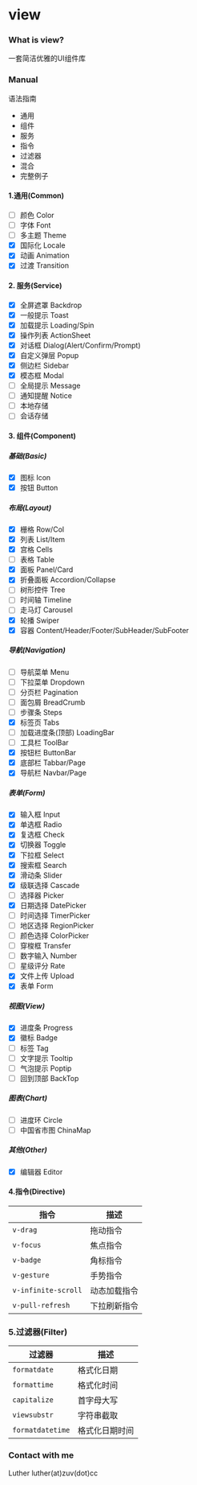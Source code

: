 # view


### What is view?

一套简洁优雅的UI组件库

### Manual

语法指南

- 通用
- 组件
- 服务
- 指令
- 过滤器
- 混合
- 完整例子

#### 1.通用(Common)

- [ ] 颜色 Color
- [ ] 字体 Font
- [ ] 多主题 Theme
- [x] 国际化 Locale
- [x] 动画 Animation
- [x] 过渡 Transition

#### 2. 服务(Service)

- [x] 全屏遮罩 Backdrop
- [x] 一般提示 Toast
- [x] 加载提示 Loading/Spin
- [x] 操作列表 ActionSheet
- [x] 对话框 Dialog(Alert/Confirm/Prompt)
- [x] 自定义弹层 Popup
- [x] 侧边栏 Sidebar
- [x] 模态框 Modal
- [ ] 全局提示 Message
- [ ] 通知提醒 Notice
- [ ] 本地存储
- [ ] 会话存储

#### 3. 组件(Component)

##### 基础(Basic)
- [x] 图标 Icon
- [x] 按钮 Button

##### 布局(Layout)
- [x] 栅格 Row/Col
- [x] 列表 List/Item
- [x] 宫格 Cells
- [ ] 表格 Table
- [x] 面板 Panel/Card
- [x] 折叠面板 Accordion/Collapse
- [ ] 树形控件 Tree
- [ ] 时间轴 Timeline
- [ ] 走马灯 Carousel
- [x] 轮播 Swiper
- [x] 容器 Content/Header/Footer/SubHeader/SubFooter

##### 导航(Navigation)
- [ ] 导航菜单 Menu
- [ ] 下拉菜单 Dropdown
- [ ] 分页栏 Pagination
- [ ] 面包屑 BreadCrumb
- [ ] 步骤条 Steps
- [x] 标签页 Tabs
- [ ] 加载进度条(顶部) LoadingBar
- [ ] 工具栏 ToolBar
- [x] 按钮栏 ButtonBar
- [x] 底部栏 Tabbar/Page
- [x] 导航栏 Navbar/Page

##### 表单(Form)
- [x] 输入框 Input
- [x] 单选框 Radio
- [x] 复选框 Check
- [x] 切换器 Toggle
- [x] 下拉框 Select
- [x] 搜索框 Search
- [x] 滑动条 Slider
- [x] 级联选择 Cascade
- [ ] 选择器 Picker
- [x] 日期选择 DatePicker
- [ ] 时间选择 TimerPicker
- [ ] 地区选择 RegionPicker
- [ ] 颜色选择 ColorPicker
- [ ] 穿梭框 Transfer
- [ ] 数字输入 Number
- [ ] 星级评分 Rate
- [x] 文件上传 Upload
- [x] 表单 Form

##### 视图(View)
- [x] 进度条 Progress
- [x] 徽标 Badge
- [ ] 标签 Tag
- [ ] 文字提示 Tooltip
- [ ] 气泡提示 Poptip
- [ ] 回到顶部 BackTop

##### 图表(Chart)
- [ ] 进度环 Circle
- [ ] 中国省市图 ChinaMap

##### 其他(Other)
- [x] 编辑器 Editor


#### 4.指令(Directive)

| 指令 | 描述 |
|-----|-----|
| `v-drag`  | 拖动指令 | 
| `v-focus` | 焦点指令 | 
| `v-badge` | 角标指令 |
| `v-gesture` | 手势指令 |
| `v-infinite-scroll` | 动态加载指令 |
| `v-pull-refresh` | 下拉刷新指令 |


### 5.过滤器(Filter)

| 过滤器 | 描述 |
|-----|-----|
| `formatdate` | 格式化日期 | 
| `formattime` | 格式化时间 | 
| `capitalize` | 首字母大写 |
| `viewsubstr` | 字符串截取 |
| `formatdatetime` | 格式化日期时间 | 


### Contact with me

Luther luther(at)zuv(dot)cc


